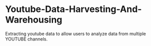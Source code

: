 # Youtube-Data-Harvesting-And-Warehousing
Extracting youtube data to allow users to analyze data from multiple YOUTUBE channels.
